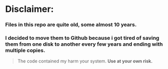 # Disclaimer:

### Files in this repo are quite old, some almost 10 years. 
### I decided to move them to Github because i got tired of saving them from one disk to another every few years and ending with multiple copies.

 
> The code contained my harm your system. **Use at your own risk.**
